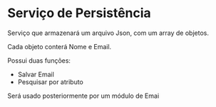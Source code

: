 # Serviço de Persistência

Serviço que armazenará um arquivo Json, com um array de objetos.

Cada objeto conterá Nome e Email.


Possui duas funções:
- Salvar Email
- Pesquisar por atributo

Será usado posteriormente por um módulo de Emai
